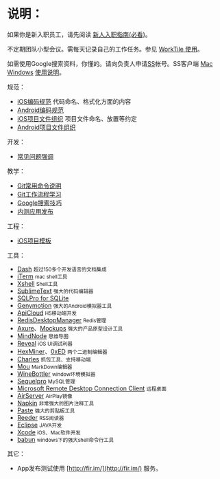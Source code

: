 <base href="//github.com/zhichu99/team-specification/" />

# 说明：

如果你是新入职员工，请先阅读 [新人入职指南(必看)](AppointmentGuide.md)。

不定期团队小型会议。需每天记录自己的工作任务。参见 [WorkTile 使用](WorkTitle.md)。

如需使用Google搜索资料，你懂的。请向负责人申请[SS](https://github.com/shadowsocks/shadowsocks/releases)帐号。SS客户端 [Mac](https://github.com/shadowsocks/shadowsocks-iOS/releases/download/2.6.3/ShadowsocksX-2.6.3.dmg) [Windows](https://github.com/shadowsocks/shadowsocks-csharp/releases/download/2.5.6/Shadowsocks-win-2.5.6.zip) [使用说明](Shadowsocks.md)。 

规范：

* [iOS编码规范](iOSCodeStyle.md) 代码命名、格式化方面的内容
* [Android编码规范](AndroidCodeStyle.md)
* [iOS项目文件组织](iOSProjectOrganize.md) 项目文件命名、放置等约定
* [Android项目文件组织](AndroidProjectOrganize.md)

开发：

* [常见问题强调](CommonIssues.md)

教学：

* [Git常用命令说明](GitCommand.md)
* [Git工作流程学习](https://github.com/xirong/my-git/blob/master/git-workflow-tutorial.md)
* [Google搜索技巧](Google.md)
* [内测应用发布](http://fir.im)

工程：
* [iOS项目模板](https://github.com/zhichu99/iOS-Project-Template)


工具：


* [Dash](https://kapeli.com/dash) <small>超过150多个开发语言的文档集成</small>
* [iTerm](http://www.iterm2.com/) <small>mac shell工具</small>
* [Xshell](＃) <small>Shell工具</small>
* [SublimeText](http://www.sublimetext.com/) <small>强大的代码编辑器</small>
* [SQLPro for SQLite ](http://www.sqliteprofessional.com/) 
* [Genymotion](https://www.genymotion.com/) <small>强大的Android模拟器工具</small>
* [ApiCloud](http://docs.apicloud.com/) <small>H5移动端开发</small>
* [RedisDesktopManager](https://github.com/uglide/RedisDesktopManager)  <small>Redis管理</small>
* [Axure](http://www.axure.com/)、[Mockups](https://balsamiq.com/products/mockups)  <small>强大的产品原型设计工具</small>
* [MindNode](http://mindnode.com/) <small>思维导图</small>
* [Reveal](http://revealapp.com/) <small>iOS UI调试利器</small>
* [HexMiner](https://itunes.apple.com/us/app/hexminer/id851796114?mt=12)、[0xED](http://pan.baidu.com/s/19LvHW)  <small>两个二进制编辑器</small>
* [Charles](http://www.charlesproxy.com/) <small>抓包工具、支持移动端</small>
* [Mou](http://25.io/mou/) <small>MarkDown编辑器</small>
* [WineBottler](http://winebottler.kronenberg.org/) <small>window环境模拟器</small>
* [Sequelpro](http://www.sequelpro.com/) <small>MySQL管理</small>
* [Microsoft Remote Desktop Connection Client](http://www.microsoft.com/en-us/download/details.aspx?id=18140) <small>远程桌面</small>
* [AirServer](http://www.airserver.com/) <small>AirPlay镜像</small>
* [Napkin](https://itunes.apple.com/us/app/napkin-concise-image-annotation/id581789185?mt=12) <small>非常强大的图片注释工具</small>
* [Paste](http://pasteapp.me/) <small>强大的剪贴板工具</small>
* [Reeder](http://reederapp.com/) <small>RSS阅读器</small>
* [Eclipse](http://www.eclipse.org/) <small>JAVA开发</small>
* [Xcode](https://developer.apple.com/xcode/) <small>iOS、Mac软件开发</small>
* [babun](http://babun.github.io/) <small>windows下的强大shell命令行工具</small>


其它：

* App发布测试使用 [http://fir.im/](http://fir.im/) 服务。
